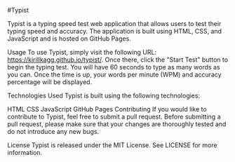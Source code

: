 #Typist

Typist is a typing speed test web application that allows users to test their typing speed and accuracy. The application is built using HTML, CSS, and JavaScript and is hosted on GitHub Pages.

Usage
To use Typist, simply visit the following URL: https://kirillkagg.github.io/typist/. Once there, click the "Start Test" button to begin the typing test. You will have 60 seconds to type as many words as you can. Once the time is up, your words per minute (WPM) and accuracy percentage will be displayed.

Technologies Used
Typist is built using the following technologies:

HTML
CSS
JavaScript
GitHub Pages
Contributing
If you would like to contribute to Typist, feel free to submit a pull request. Before submitting a pull request, please make sure that your changes are thoroughly tested and do not introduce any new bugs.

License
Typist is released under the MIT License. See LICENSE for more information.

